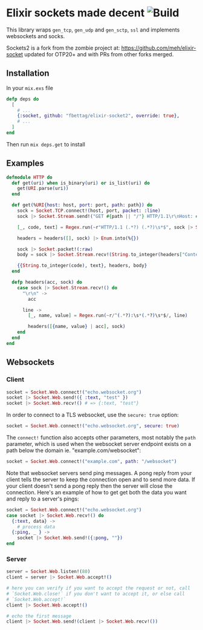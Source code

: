 Elixir sockets made decent ![Build](https://github.com/dominicletz/elixir-socket2/actions/workflows/test.yml/badge.svg)
==========================
This library wraps `gen_tcp`, `gen_udp` and `gen_sctp`, `ssl` and implements
websockets and socks.

Sockets2 is a fork from the zombie project at: https://github.com/meh/elixir-socket updated for OTP20+ and with PRs from other forks merged. 


Installation
--------
In your `mix.exs` file

```elixir
defp deps do
  [
    # ...
    {:socket, github: "fbettag/elixir-socket2", override: true},
    # ...
  ]
end
```

Then run `mix deps.get` to install

Examples
--------

```elixir
defmodule HTTP do
  def get(uri) when is_binary(uri) or is_list(uri) do
    get(URI.parse(uri))
  end

  def get(%URI{host: host, port: port, path: path}) do
    sock = Socket.TCP.connect!(host, port, packet: :line)
    sock |> Socket.Stream.send!("GET #{path || "/"} HTTP/1.1\r\nHost: #{host}\r\n\r\n")

    [_, code, text] = Regex.run(~r"HTTP/1.1 (.*?) (.*?)\s*$", sock |> Socket.Stream.recv!())

    headers = headers([], sock) |> Enum.into(%{})

    sock |> Socket.packet!(:raw)
    body = sock |> Socket.Stream.recv!(String.to_integer(headers["Content-Length"]))

    {{String.to_integer(code), text}, headers, body}
  end

  defp headers(acc, sock) do
    case sock |> Socket.Stream.recv!() do
      "\r\n" ->
        acc

      line ->
        [_, name, value] = Regex.run(~r/^(.*?):\s*(.*?)\s*$/, line)

        headers([{name, value} | acc], sock)
    end
  end
end
```

Websockets
----------

### Client

```elixir
socket = Socket.Web.connect!("echo.websocket.org")
socket |> Socket.Web.send!({ :text, "test" })
socket |> Socket.Web.recv!() # => {:text, "test"}
```

In order to connect to a TLS websocket, use the `secure: true` option:

```elixir
socket = Socket.Web.connect!("echo.websocket.org", secure: true)
```

The `connect!` function also accepts other parameters, most notably the `path` parameter, which is used when the websocket server endpoint exists on a path below the domain ie. "example.com/websocket":

```elixir
socket = Socket.Web.connect!("example.com", path: "/websocket")
```

Note that websocket servers send ping messages. A pong reply from your client tells the server to keep the connection open and to send more data. If your client doesn't send a pong reply then the server will close the connection. Here's an example of how to get get both the data you want and reply to a server's pings:

```elixir
socket = Socket.Web.connect!("echo.websocket.org")
case socket |> Socket.Web.recv!() do
  {:text, data} ->
    # process data
  {:ping, _ } ->
    socket |> Socket.Web.send!({:pong, ""})
end
```

### Server

```elixir
server = Socket.Web.listen!(80)
client = server |> Socket.Web.accept!()

# here you can verify if you want to accept the request or not, call
# `Socket.Web.close!` if you don't want to accept it, or else call
# `Socket.Web.accept!`
client |> Socket.Web.accept!()

# echo the first message
client |> Socket.Web.send!(client |> Socket.Web.recv!())
```
